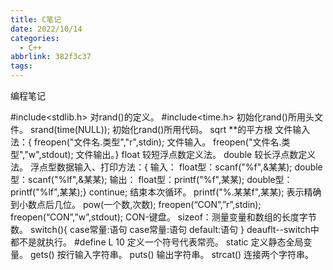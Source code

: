 ```yaml
---
title: C笔记
date: 2022/10/14
categories:
  - C++
abbrlink: 382f3c37
tags:
---
```



编程笔记

#include<stdlib.h>  对rand()的定义。
#include<time.h>    初始化rand()所用头文件。
srand(time(NULL));  初始化rand()所用代码。
sqrt  **的平方根
文件输入法：{
freopen("文件名.类型","r",stdin);  文件输入。
freopen("文件名.类型","w",stdout); 文件输出。}
float   较短浮点数定义法。
double  较长浮点数定义法。
浮点型数据输入、打印方法：{
输入：
float型：scanf("%f",&某某);
double型：scanf("%lf",&某某);
输出：
float型：printf("%f",某某);
double型：printf("%lf",某某);}
continue;  结束本次循环。
printf("%.某某f",某某);  表示精确到小数点后几位。
pow(一个数,次数);
freopen(“CON”,”r”,stdin);
freopen(“CON”,”w”,stdout);
CON-键盘。
sizeof：测量变量和数组的长度字节数。
switch(){
case常量:语句
case常量:语句
default:语句
}
deauflt--switch中都不是就执行。
#define L 10 定义一个符号代表常亮。
static 定义静态全局变量。
gets() 按行输入字符串。
puts() 输出字符串。
strcat() 连接两个字符串。
